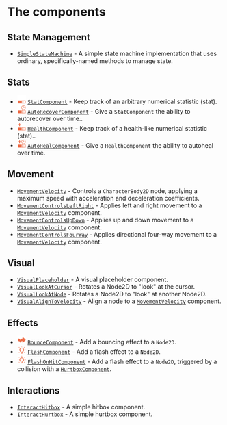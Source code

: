 # The components

## State Management

- [`SimpleStateMachine`](SimpleStateMachine.md) - A simple state machine implementation that uses ordinary, specifically-named methods to manage state.

## Stats

- <img src="../addons/bc-components/stat/stat.svg" width="20" height="20"> [`StatComponent`](stat.md) - Keep track of an arbitrary numerical statistic (stat).
- <img src="../addons/bc-components/stat/auto_recover.svg" width="20" height="20"> [`AutoRecoverComponent`](auto_recover.md) - Give a `StatComponent` the ability to autorecover over time..
- <img src="../addons/bc-components/stat/health.svg" width="20" height="20"> [`HealthComponent`](health.md) - Keep track of a health-like numerical statistic (stat)..
- <img src="../addons/bc-components/stat/auto_heal.svg" width="20" height="20"> [`AutoHealComponent`](auto_heal.md) - Give a `HealthComponent` the ability to autoheal over time.

## Movement

- [`MovementVelocity`](MovementVelocity.md) - Controls a `CharacterBody2D` node, applying a maximum speed with acceleration and deceleration coefficients.
- [`MovementControlsLeftRight`](MovementControlsLeftRight.md) - Applies left and right movement to a [`MovementVelocity`](MovementVelocity.md) component.
- [`MovementControlsUpDown`](MovementControlsUpDown.md) - Applies up and down movement to a [`MovementVelocity`](MovementVelocity.md) component.
- [`MovementControlsFourWay`](MovementControlsFourWay.md) - Applies directional four-way movement to a [`MovementVelocity`](MovementVelocity.md) component.

## Visual

- [`VisualPlaceholder`](VisualPlaceholder.md) - A visual placeholder component.
- [`VisualLookAtCursor`](VisualLookAtCursor.md) - Rotates a Node2D to "look" at the cursor.
- [`VisualLookAtNode`](VisualLookAtNode.md) - Rotates a Node2D to "look" at another Node2D.
- [`VisualAlignToVelocity`](VisualAlignToVelocity.md) - Align a node to a [`MovementVelocity`](MovementVelocity.md) component.

## Effects

- <img src="../addons/bc-components/effect/bounce.svg" width="20" height="20"> [`BounceComponent`](bounce.md) - Add a bouncing effect to a `Node2D`.
- <img src="../addons/bc-components/effect/flash.svg" width="20" height="20"> [`FlashComponent`](flash.md) - Add a flash effect to a `Node2D`.
- <img src="../addons/bc-components/effect/flash.svg" width="20" height="20"> [`FlashOnHitComponent`](flash_on_hit.md) - Add a flash effect to a `Node2D`, triggered by a collision with a [`HurtboxComponent`](hurtbox.md).

## Interactions

- [`InteractHitbox`](InteractHitbox.md) - A simple hitbox component.
- [`InteractHurtbox`](InteractHurtbox.md) - A simple hurtbox component.

